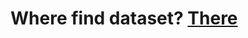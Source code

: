 # Where find dataset? [There](https://github.com/highbrow-228/Project-ML?tab=readme-ov-file#-datasets-used)